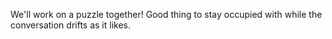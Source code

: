 We'll work on a puzzle together! Good thing to stay occupied with while the conversation drifts as it likes.
